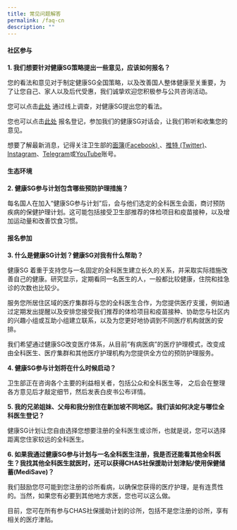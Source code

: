 ```yaml
---
title: 常见问题解答
permalink: /faq-cn
description: ""
---
```

#### 社区参与

**1. 我们想要针对健康SG策略提出一些意见，应该如何报名？**

您的看法和意见对于制定健康SG全国策略，以及改善国人整体健康至关重要，为了让您自己、家人以及后代受惠，我们诚挚欢迎您积极参与公共咨询活动。

您可以点击[此处](https://form.gov.sg/#!/6254f4af045bce0012fc5a8b) 通过线上调查，对健康SG提出您的看法。

您也可以点击[此处](https://go.gov.sg/hsginterest) 报名登记，参加我们的健康SG对话会，让我们聆听和收集您的意见。

想要了解最新消息，记得关注卫生部的[面簿(Facebook) ](https://www.facebook.com/sghealthministry)、[推特 (Twitter)](https://twitter.com/sporeMOH)、[Instagram](https://www.instagram.com/moh_singapore/)、[Telegram](https://t.me/MOHsingapore)或[YouTube](https://www.youtube.com/user/MOHSingapore)账号。

#### 生态环境

**2. 健康SG参与计划包含哪些预防护理措施？**

每名国人在加入“健康SG参与计划”后，会与他们选定的全科医生会面，商讨预防疾病的保健护理计划。这可能包括接受卫生部推荐的体检项目和疫苗接种，以及增加运动量和改善饮食习惯。

#### 报名参加

**3. 什么是健康SG计划？健康SG对我有什么帮助？**

健康SG 着重于支持您与一名固定的全科医生建立长久的关系，并采取实际措施改善自己的健康。研究显示，定期看同一名医生的人，一般都比较健康，住院和挂急诊的次数也比较少。

服务您所居住区域的医疗集群将与您的全科医生合作，为您提供医疗支援，例如通过定期发出提醒以及安排您接受我们推荐的体检项目和疫苗接种、协助您与社区内的兴趣小组或互助小组建立联系，以及为您更好地协调到不同医疗机构就医的安排。

我们希望通过健康SG改变医疗体系，从目前“有病医病”的医疗护理模式，改变成由全科医生、医疗集群和其他医疗护理机构为您提供全方位的预防护理服务。

**4. 健康SG参与计划将在什么时候启动？**

卫生部正在咨询各个主要的利益相关者，包括公众和全科医生等， 之后会在整理各方意见后才敲定细节，然后发表白皮书公布详情。

**5. 我的兄弟姐妹、父母和我分别住在新加坡不同地区。我们该如何决定与哪位全科医生登记？**

健康SG计划让您自由选择您想要注册的全科医生或诊所，也就是说，您可以选择距离您住家较远的全科医生。

**6. 如果我通过健康SG参与计划与一名全科医生注册，我是否还能看其他全科医生？我找其他全科医生就医时，还可以获得CHAS社保援助计划津贴/使用保健储蓄(MediSave)？**

我们鼓励您尽可能到您注册的诊所看病，以确保您获得的医疗护理，是有连贯性的。当然，如果您有必要到其他地方求医，您也可以这么做。

目前，您可在所有参与CHAS社保援助计划的诊所，包括不是您注册的诊所，享有相关的医疗津贴。
